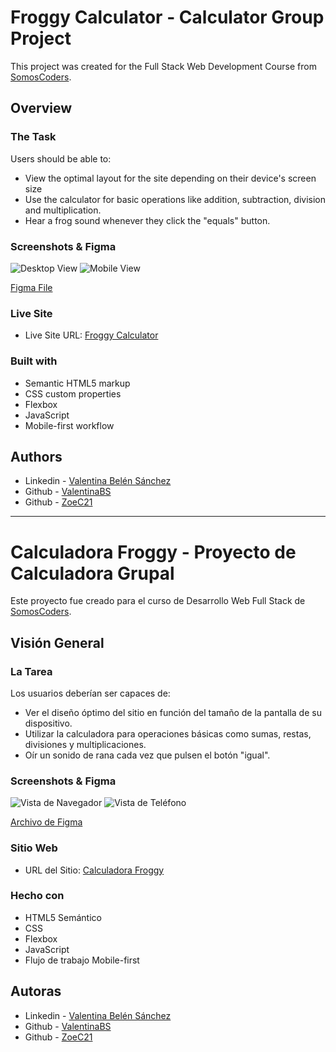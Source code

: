 # Froggy Calculator - Calculator Group Project

This project was created for the Full Stack Web Development Course from [SomosCoders](https://somoscoders.org/es).

## Overview

### The Task

Users should be able to:

- View the optimal layout for the site depending on their device's screen size
- Use the calculator for basic operations like addition, subtraction, division and multiplication.
- Hear a frog sound whenever they click the "equals" button.

### Screenshots & Figma

![Desktop View](./images/desktop-preview.png)
![Mobile View](./images/mobile-preview.png)

[Figma File](https://www.figma.com/file/9B0zK2KnGMCbGfxqEd3sGP/Calculadora?type=design&node-id=12%3A23&t=5DSQrWp7HMXoiebP-1)

### Live Site

- Live Site URL: [Froggy Calculator](https://froggy-calculator.vercel.app/)

### Built with

- Semantic HTML5 markup
- CSS custom properties
- Flexbox
- JavaScript
- Mobile-first workflow

## Authors

- Linkedin - [Valentina Belén Sánchez](https://www.linkedin.com/in/valentina-belen-sanchez/)
- Github - [ValentinaBS](https://github.com/ValentinaBS)
- Github - [ZoeC21](https://github.com/ZoeC21)

---

# Calculadora Froggy - Proyecto de Calculadora Grupal

Este proyecto fue creado para el curso de Desarrollo Web Full Stack de [SomosCoders](https://somoscoders.org/es).

## Visión General

### La Tarea

Los usuarios deberían ser capaces de:

- Ver el diseño óptimo del sitio en función del tamaño de la pantalla de su dispositivo.
- Utilizar la calculadora para operaciones básicas como sumas, restas, divisiones y multiplicaciones.
- Oír un sonido de rana cada vez que pulsen el botón "igual".

### Screenshots & Figma

![Vista de Navegador](./images/desktop-preview.png)
![Vista de Teléfono](./images/mobile-preview.png)

[Archivo de Figma](https://www.figma.com/file/9B0zK2KnGMCbGfxqEd3sGP/Calculadora?type=design&node-id=12%3A23&t=5DSQrWp7HMXoiebP-1)

### Sitio Web

- URL del Sitio: [Calculadora Froggy](https://froggy-calculator.vercel.app/)

### Hecho con

- HTML5 Semántico
- CSS
- Flexbox
- JavaScript
- Flujo de trabajo Mobile-first

## Autoras

- Linkedin - [Valentina Belén Sánchez](https://www.linkedin.com/in/valentina-belen-sanchez/)
- Github - [ValentinaBS](https://github.com/ValentinaBS)
- Github - [ZoeC21](https://github.com/ZoeC21)